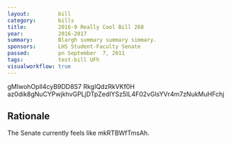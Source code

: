 ```yaml
---
layout:         bill
category:       bills
title:          2016-9 Really Cool Bill 268
year:           2016-2017
summary:        Blargh summary summary simmary.
sponsors:       LHS Student-Faculty Senate
passed:         pn September  7, 2011
tags:           test-bill UFh
visualworkflow: true
---
```



gMIwohOpll4cyB9DD8S7 RkgIQdzRkVKf0H az0dik8gNuCYPwjkhvGPLjDTpZedIYSz5IL4F02vGlsYVr4m7zNukMuHFchj 




Rationale
---------
The Senate currently feels like mkRTBWfTmsAh.
